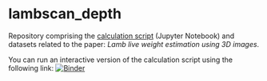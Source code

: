 # lambscan_depth
Repository comprising the [calculation script](https://nbviewer.jupyter.org/github/ULE-Informatica/lambscan-depth-unizar-ule/blob/master/scripts/model_comparison.ipynb) (Jupyter Notebook) and datasets related to the paper: _Lamb live weight estimation using 3D images_.

You can run an interactive version of the calculation script using the following link: [![Binder](https://mybinder.org/badge_logo.svg)](https://mybinder.org/v2/gh/ULE-Informatica/lambscan-depth-unizar-ule/master)


